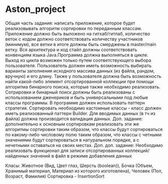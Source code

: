 # Aston_project
Общая часть задания: написать приложение, которое будет реализовывать алгоритм сортировки по переданным классам. Приложение должно быть выложено на гитхаб/гитлаб, количество веток с кодом должно соответствовать количеству участников (минимум), все ветки в итоге должны быть смерджены в master/main ветку. Вся архитектура и код стайл должны соответствовать конвенциям языка Java.Программа должна выполняться в цикле. Выход из цикла возможен только путем соответствующего выбора пользователя. Пользователь должен иметь возможность выбирать варианты заполнения исходного массива данных (из файла, рандом, вручную) и его длину. Также у пользователя должна быть возможность найти какой-либо элемент отсортированной коллекции при помощи алгоритма бинарного поиска, которые также необходимо реализовать. Сотрировки и бинарный поиск должны быть реализованы с использованием дженериков и быть универсальными под любые классы программы. В программе должен использовать паттерн стратегия. Сортировать необходимо кастомные классы - класс должен иметь реализованный паттерн Builder. Для вводимых данных (в тч из файла) должна производится валидация данных. Доп. задание: дополнительно к основным сортировкам реализовать эти же алгоритмы сортировки таким образом, что классы будут сортироваться по какому-либо числовому полю таким образом, что классы с четными значениями будут сортироваться в натуральном порядке, а с нечетными оставаться на своих местах.
Доп. доп. задание: Необходимо реализовать функционал для записи отсортированных коллекций/найденных значений в файл в режиме добавления данных

Класы: Животное (Вид, Цвет глаз, Шерсть (boolean)), Бочка (Объем, Хранимый материал, Материал из которого изготовлена), Человек (Пол, Возраст, Фамилия) Сортировка - InsertionSort
